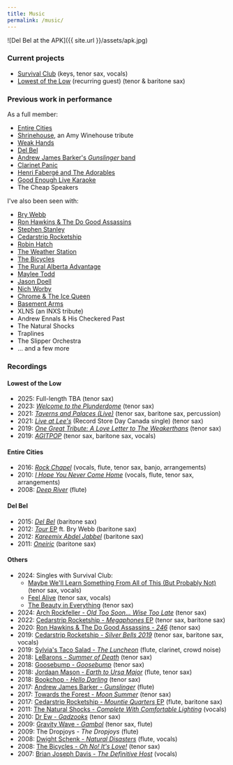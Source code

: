 ```yaml
---
title: Music
permalink: /music/
---
```


![Del Bel at the APK]({{ site.url }}/assets/apk.jpg)

### Current projects

- [Survival Club](https://survivalclub.bandcamp.com/) (keys, tenor sax, vocals)
- [Lowest of the Low](http://lowestofthelow.com/) (recurring guest) (tenor & baritone sax)

### Previous work in performance

As a full member:
- [Entire Cities](http://entirecities.bandcamp.com)
- [Shrinehouse](https://www.facebook.com/shrinehouseband), an Amy Winehouse tribute
- [Weak Hands](http://weakhandsband.com)
- [Del Bel](http://www.delbelmusic.com)
- [Andrew James Barker's _Gunslinger_ band](https://andrewbarker.bandcamp.com/album/gunslinger)
- [Clarinet Panic](https://www.facebook.com/Clarinet-Panic-Redux-195961967093990/)
- [Henri Fabergé and The Adorables](https://en.wikipedia.org/wiki/Henri_Faberg%C3%A9_and_the_Adorables)
- [Good Enough Live Karaoke](http://goodenoughlivekaraoke.com)
- The Cheap Speakers

I've also been seen with:

- [Bry Webb](http://brywebb.com)
- [Ron Hawkins & The Do Good Assassins](https://www.ronhawkins.com/music/type/do-good-assassins/)
- [Stephen Stanley](https://stephenstanleyband.bandcamp.com/)
- [Cedarstrip Rocketship](https://cedarstriprocketship.bandcamp.com/releases)
- [Robin Hatch](https://robinhatch.bandcamp.com/)
- [The Weather Station](http://theweatherstation.bandcamp.com)
- [The Bicycles](http://thebicycles.bandcamp.com)
- [The Rural Alberta Advantage](http://theraa.com)
- [Maylee Todd](http://www.mayleetodd.com)
- [Jason Doell](http://www.jasondoell.com)
- [Nich Worby](https://poorlittlemusic.bandcamp.com/album/nich-worby-lucy-plm152-c30)
- [Chrome & The Ice Queen](https://chromeandtheicequeen.bandcamp.com/)
- [Basement Arms](https://myspace.com/basementarms/music/songs)
- XLNS (an INXS tribute)
- Andrew Ennals & His Checkered Past
- The Natural Shocks
- Traplines
- The Slipper Orchestra
- ... and a few more

### Recordings

#### Lowest of the Low

- 2025: Full-length TBA (tenor sax)
- 2023: [_Welcome to the Plunderdome_](https://lowestofthelow.com/site/new-album-welcome-to-the-plunderdome/) (tenor sax)
- 2021: [_Taverns and Palaces (Live)_](https://lnk.to/TavernsAndPalaces) (tenor sax, baritone sax, percussion)
- 2021: [_Live at Lee's_](https://recordstoredaycanada.ca/blog/article.php?id=100) (Record Store Day Canada single) (tenor sax)
- 2019: [_One Great Tribute: A Love Letter to The Weakerthans_](https://theweakerthanstribute.bandcamp.com/track/pamphleteer) (tenor sax)
- 2019: [_AGITPOP_](https://open.spotify.com/album/4uAxsaUY36qU8AqQmO0LgK) (tenor sax, baritone sax, vocals)

#### Entire Cities

- 2016: [_Rock Chapel_](https://entirecities.bandcamp.com/album/rock-chapel) (vocals, flute, tenor sax, banjo, arrangements)
- 2010: [_I Hope You Never Come Home_](https://entirecities.bandcamp.com/album/i-hope-you-never-come-home) (vocals, flute, tenor sax, arrangements)
- 2008: [_Deep River_](https://entirecities.bandcamp.com/album/deep-river) (flute)

#### Del Bel

- 2015: [_Del Bel_](https://delbel.bandcamp.com/album/del-bel) (baritone sax)
- 2012: [_Tour_ EP](https://delbel.bandcamp.com/album/del-bel-bry-webb-duet-ep-tour-single) ft. Bry Webb (baritone sax)
- 2012: [_Kareemix Abdel Jabbel_](https://delbel.bandcamp.com/album/kareemix-abdel-jabbel) (baritone sax)
- 2011: [_Oneiric_](https://delbel.bandcamp.com/album/oneiric) (baritone sax)

#### Others

- 2024: Singles with Survival Club:
    - [Maybe We'll Learn Something From All of This (But Probably Not)](https://survivalclub.bandcamp.com/track/maybe-well-learn-something-from-all-of-this-but-probably-not) (tenor sax, vocals)
    - [Feel Alive](https://survivalclub.bandcamp.com/track/feel-alive) (tenor sax, vocals)
    - [The Beauty in Everything](https://survivalclub.bandcamp.com/track/the-beauty-in-everything) (tenor sax)
- 2024: [Arch Rockfeller - _Old Too Soon​.​.​. Wise Too Late_](https://archrockfeller.bandcamp.com/album/old-too-soon-wise-too-late) (tenor sax)
- 2022: [Cedarstrip Rocketship - _Megaphones_ EP](https://cedarstriprocketship.bandcamp.com/album/megaphones-ep) (tenor sax, baritone sax)
- 2020: [Ron Hawkins & The Do Good Assassins - _246_](https://open.spotify.com/album/0vVjD4yHvuSH7t159GkIpU) (tenor sax)
- 2019: [Cedarstrip Rocketship - _Silver Bells 2019_](https://cedarstriprocketship.bandcamp.com/track/silver-bells-2019) (tenor sax, baritone sax, vocals)
- 2019: [Sylvia's Taco Salad - _The Luncheon_](https://bowchicawowow.bandcamp.com/releases) (flute, clarinet, crowd noise)
- 2018: [LeBarons - _Summer of Death_](https://lebarons.bandcamp.com/album/summer-of-death) (tenor sax)
- 2018: [Goosebump - _Goosebump_](https://goosebumppleasence.bandcamp.com/) (tenor sax)
- 2018: [Jordaan Mason - _Earth to Ursa Major_](https://open.spotify.com/album/4iCi9pax0nGzlJukbxTfxc) (flute, tenor sax)
- 2018: [Bookchop - _Hello Darling_](https://bookchop.bandcamp.com/album/hello-darling) (tenor sax)
- 2017: [Andrew James Barker - _Gunslinger_](https://andrewjamesbarker.bandcamp.com/album/gunslinger) (flute)
- 2017: [Towards the Forest - _Moon Summer_](https://towardstheforest.bandcamp.com/album/moon-summer) (tenor sax)
- 2017: [Cedarstrip Rocketship - _Mountie Quarters_ EP](https://cedarstriprocketship.bandcamp.com/album/mountie-quarters-ep) (flute, baritone sax)
- 2011: [The Natural Shocks - _Complete With Comfortable Lighting_](http://thenaturalshocks.bigcartel.com/) (vocals)
- 2010: [Dr Ew - _Gadzooks_](https://doctor-ew.bandcamp.com/album/gadzooks) (tenor sax)
- 2009: [Gravity Wave - _Gambol_](https://gravity-wave.bandcamp.com/album/gambol) (tenor sax, flute)
- 2009: The Dropjoys - _The Dropjoys_ (flute)
- 2008: [Dwight Schenk - _Natural Disasters_](https://www.youtube.com/playlist?list=PLpMW5dPK8c5JqHsxJhwAazL-156qhPa78) (flute, vocals)
- 2008: [The Bicycles - _Oh No! It's Love!_](https://thebicycles.bandcamp.com/album/oh-no-its-love) (tenor sax)
- 2007: [Brian Joseph Davis - _The Definitive Host_](http://freemusicarchive.org/music/Brian_Joseph_Davis/The_Definitive_Host) (vocals)

